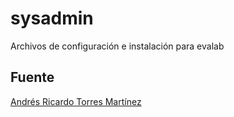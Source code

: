 sysadmin
========

Archivos de configuración e instalación para evalab

Fuente
------
[Andrés Ricardo Torres Martínez]

[Andrés Ricardo Torres Martínez]:https://github.com/AndresRicardoTorres/dotfiles
